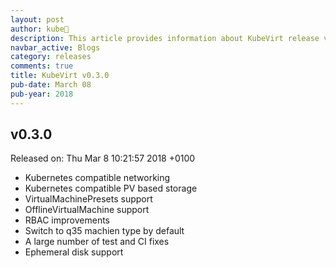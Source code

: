 ```yaml
---
layout: post
author: kube🤖
description: This article provides information about KubeVirt release v0.3.0 changes
navbar_active: Blogs
category: releases
comments: true
title: KubeVirt v0.3.0
pub-date: March 08
pub-year: 2018
---
```



## v0.3.0

Released on: Thu Mar 8 10:21:57 2018 +0100

- Kubernetes compatible networking
- Kubernetes compatible PV based storage
- VirtualMachinePresets support
- OfflineVirtualMachine support
- RBAC improvements
- Switch to q35 machien type by default
- A large number of test and CI fixes
- Ephemeral disk support
